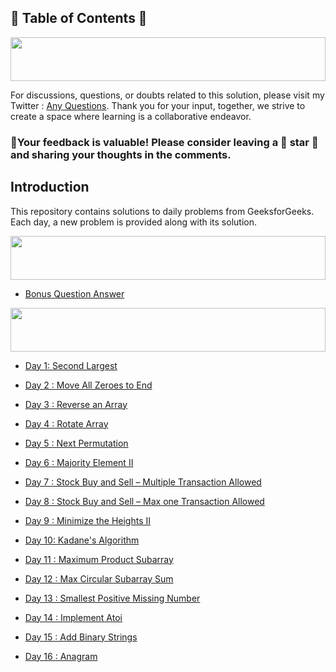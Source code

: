 ## 📜 Table of Contents 📜

<!--Line-->
<a href="https://github.com/Sangram03/GeeksforGeeks-POTD" style="text-decoration: none;">
<img src="https://i.imgur.com/dBaSKWF.gif" height="70" width="100%">
</a>

For discussions, questions, or doubts related to this solution, please visit my Twitter : [Any Questions](https://x.com/Sangram87661527?s=08 ). Thank you for your input, together, we strive to create a space where learning is a collaborative endeavor.

### 🔮Your feedback is valuable! Please consider leaving a 🌟 star 🌟 and sharing your thoughts in the comments.



## Introduction

This repository contains solutions to daily problems from GeeksforGeeks. Each day, a new problem is provided along with its solution.

<!--Line-->
<a href="https://github.com/Sangram03/GeeksforGeeks-POTD" style="text-decoration: none;">
<img src="https://i.imgur.com/dBaSKWF.gif" height="70" width="100%">
</a>

- [Bonus Question Answer](https://github.com/Sangram03/160DaysGFG/blob/main/bonus/README.md)

<!--Line-->
<a href="https://github.com/Sangram03/GeeksforGeeks-POTD" style="text-decoration: none;">
<img src="https://i.imgur.com/dBaSKWF.gif" height="70" width="100%">
</a>

- [Day 1: Second Largest](https://github.com/Sangram03/160DaysGFG/blob/main/day01Logic.md)

- [Day 2 : Move All Zeroes to End](https://github.com/Sangram03/160DaysGFG/blob/main/day02Logic.md)

- [Day 3 : Reverse an Array](https://github.com/Sangram03/160DaysGFG/blob/main/day03Logic.md)

- [Day 4 : Rotate Array](https://github.com/Sangram03/160DaysGFG/blob/main/day04Logic.md)

- [Day 5 : Next Permutation](https://github.com/Sangram03/160DaysGFG/blob/main/day05Logic.md)

- [Day 6 : Majority Element II](https://github.com/Sangram03/160DaysGFG/blob/main/day06Logic.md)

- [Day 7 : Stock Buy and Sell – Multiple Transaction Allowed](https://github.com/Sangram03/160DaysGFG/blob/main/day07Logic.md)

- [Day 8 : Stock Buy and Sell – Max one Transaction Allowed](https://github.com/Sangram03/160DaysGFG/blob/main/day08Logic.md)

- [Day 9 : Minimize the Heights II](https://github.com/Sangram03/160DaysGFG/blob/main/day09Logic.md)

- [Day 10: Kadane's Algorithm](https://github.com/Sangram03/160DaysGFG/blob/main/day10Logic.md)

- [Day 11 : Maximum Product Subarray](https://github.com/Sangram03/160DaysGFG/blob/main/day11Logic.md)

- [Day 12 : Max Circular Subarray Sum](https://github.com/Sangram03/160DaysGFG/blob/main/day12Logic.md)

- [Day 13 : Smallest Positive Missing Number](https://github.com/Sangram03/160DaysGFG/blob/main/day13Logic.md)

- [Day 14 : Implement Atoi](https://github.com/Sangram03/160DaysGFG/blob/main/day14Logic.md)

- [Day 15 : Add Binary Strings ](https://github.com/Sangram03/160DaysGFG/blob/main/day15Logic.md)

- [Day 16 : Anagram ](https://github.com/Sangram03/160DaysGFG/blob/main/day16Logic.md)


